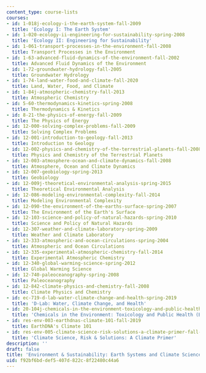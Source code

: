 ```yaml
---
content_type: course-lists
courses:
- id: 1-018j-ecology-i-the-earth-system-fall-2009
  title: 'Ecology I: The Earth System'
- id: 1-020-ecology-ii-engineering-for-sustainability-spring-2008
  title: 'Ecology II: Engineering for Sustainability'
- id: 1-061-transport-processes-in-the-environment-fall-2008
  title: Transport Processes in the Environment
- id: 1-63-advanced-fluid-dynamics-of-the-environment-fall-2002
  title: Advanced Fluid Dynamics of the Environment
- id: 1-72-groundwater-hydrology-fall-2005
  title: Groundwater Hydrology
- id: 1-74-land-water-food-and-climate-fall-2020
  title: Land, Water, Food, and Climate
- id: 1-84j-atmospheric-chemistry-fall-2013
  title: Atmospheric Chemistry
- id: 5-60-thermodynamics-kinetics-spring-2008
  title: Thermodynamics & Kinetics
- id: 8-21-the-physics-of-energy-fall-2009
  title: The Physics of Energy
- id: 12-000-solving-complex-problems-fall-2009
  title: Solving Complex Problems
- id: 12-001-introduction-to-geology-fall-2013
  title: Introduction to Geology
- id: 12-002-physics-and-chemistry-of-the-terrestrial-planets-fall-2008
  title: Physics and Chemistry of the Terrestrial Planets
- id: 12-003-atmosphere-ocean-and-climate-dynamics-fall-2008
  title: Atmosphere, Ocean and Climate Dynamics
- id: 12-007-geobiology-spring-2013
  title: Geobiology
- id: 12-009j-theoretical-environmental-analysis-spring-2015
  title: Theoretical Environmental Analysis
- id: 12-086-modeling-environmental-complexity-fall-2014
  title: Modeling Environmental Complexity
- id: 12-090-the-environment-of-the-earths-surface-spring-2007
  title: The Environment of the Earth's Surface
- id: 12-103-science-and-policy-of-natural-hazards-spring-2010
  title: Science and Policy of Natural Hazards
- id: 12-307-weather-and-climate-laboratory-spring-2009
  title: Weather and Climate Laboratory
- id: 12-333-atmospheric-and-ocean-circulations-spring-2004
  title: Atmospheric and Ocean Circulations
- id: 12-335-experimental-atmospheric-chemistry-fall-2014
  title: Experimental Atmospheric Chemistry
- id: 12-340-global-warming-science-spring-2012
  title: Global Warming Science
- id: 12-740-paleoceanography-spring-2008
  title: Paleoceanography
- id: 12-842-climate-physics-and-chemistry-fall-2008
  title: Climate Physics and Chemistry
- id: ec-719-d-lab-water-climate-change-and-health-spring-2019
  title: 'D-Lab: Water, Climate Change, and Health'
- id: 20-104j-chemicals-in-the-environment-toxicology-and-public-health-be-104j-spring-2005
  title: 'Chemicals in the Environment: Toxicology and Public Health (BE.104J)'
- id: res-env-003-earthdnas-climate-101-fall-2019
  title: EarthDNA's Climate 101
- id: res-env-005-climate-science-risk-solutions-a-climate-primer-fall-2020
  title: 'Climate Science, Risk & Solutions: A Climate Primer'
description: ''
draft: false
title: 'Environment & Sustainability: Earth Systems and Climate Science'
uid: f92bf6bd-def5-407d-822c-8f22480c44a6
---
```

